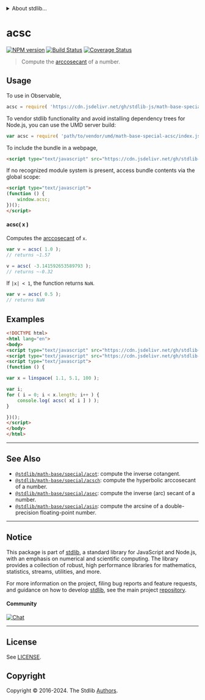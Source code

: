 <!--

@license Apache-2.0

Copyright (c) 2022 The Stdlib Authors.

Licensed under the Apache License, Version 2.0 (the "License");
you may not use this file except in compliance with the License.
You may obtain a copy of the License at

   http://www.apache.org/licenses/LICENSE-2.0

Unless required by applicable law or agreed to in writing, software
distributed under the License is distributed on an "AS IS" BASIS,
WITHOUT WARRANTIES OR CONDITIONS OF ANY KIND, either express or implied.
See the License for the specific language governing permissions and
limitations under the License.

-->


<details>
  <summary>
    About stdlib...
  </summary>
  <p>We believe in a future in which the web is a preferred environment for numerical computation. To help realize this future, we've built stdlib. stdlib is a standard library, with an emphasis on numerical and scientific computation, written in JavaScript (and C) for execution in browsers and in Node.js.</p>
  <p>The library is fully decomposable, being architected in such a way that you can swap out and mix and match APIs and functionality to cater to your exact preferences and use cases.</p>
  <p>When you use stdlib, you can be absolutely certain that you are using the most thorough, rigorous, well-written, studied, documented, tested, measured, and high-quality code out there.</p>
  <p>To join us in bringing numerical computing to the web, get started by checking us out on <a href="https://github.com/stdlib-js/stdlib">GitHub</a>, and please consider <a href="https://opencollective.com/stdlib">financially supporting stdlib</a>. We greatly appreciate your continued support!</p>
</details>

# acsc

[![NPM version][npm-image]][npm-url] [![Build Status][test-image]][test-url] [![Coverage Status][coverage-image]][coverage-url] <!-- [![dependencies][dependencies-image]][dependencies-url] -->

> Compute the [arccosecant][arccosecant] of a number.



<section class="usage">

## Usage

To use in Observable,

```javascript
acsc = require( 'https://cdn.jsdelivr.net/gh/stdlib-js/math-base-special-acsc@umd/browser.js' )
```

To vendor stdlib functionality and avoid installing dependency trees for Node.js, you can use the UMD server build:

```javascript
var acsc = require( 'path/to/vendor/umd/math-base-special-acsc/index.js' )
```

To include the bundle in a webpage,

```html
<script type="text/javascript" src="https://cdn.jsdelivr.net/gh/stdlib-js/math-base-special-acsc@umd/browser.js"></script>
```

If no recognized module system is present, access bundle contents via the global scope:

```html
<script type="text/javascript">
(function () {
    window.acsc;
})();
</script>
```

#### acsc( x )

Computes the [arccosecant][arccosecant] of `x`.

```javascript
var v = acsc( 1.0 );
// returns ~1.57

v = acsc( -3.141592653589793 );
// returns ~-0.32
```

If `|x| < 1`, the function returns `NaN`.

```javascript
var v = acsc( 0.5 );
// returns NaN
```

</section>

<!-- /.usage -->

<section class="examples">

## Examples

<!-- eslint no-undef: "error" -->

```html
<!DOCTYPE html>
<html lang="en">
<body>
<script type="text/javascript" src="https://cdn.jsdelivr.net/gh/stdlib-js/array-base-linspace@umd/browser.js"></script>
<script type="text/javascript" src="https://cdn.jsdelivr.net/gh/stdlib-js/math-base-special-acsc@umd/browser.js"></script>
<script type="text/javascript">
(function () {

var x = linspace( 1.1, 5.1, 100 );

var i;
for ( i = 0; i < x.length; i++ ) {
    console.log( acsc( x[ i ] ) );
}

})();
</script>
</body>
</html>
```

</section>

<!-- /.examples -->

<!-- Section for related `stdlib` packages. Do not manually edit this section, as it is automatically populated. -->

<section class="related">

* * *

## See Also

-   <span class="package-name">[`@stdlib/math-base/special/acot`][@stdlib/math/base/special/acot]</span><span class="delimiter">: </span><span class="description">compute the inverse cotangent.</span>
-   <span class="package-name">[`@stdlib/math-base/special/acsch`][@stdlib/math/base/special/acsch]</span><span class="delimiter">: </span><span class="description">compute the hyperbolic arccosecant of a number.</span>
-   <span class="package-name">[`@stdlib/math-base/special/asec`][@stdlib/math/base/special/asec]</span><span class="delimiter">: </span><span class="description">compute the inverse (arc) secant of a number.</span>
-   <span class="package-name">[`@stdlib/math-base/special/asin`][@stdlib/math/base/special/asin]</span><span class="delimiter">: </span><span class="description">compute the arcsine of a double-precision floating-point number.</span>

</section>

<!-- /.related -->

<!-- Section for all links. Make sure to keep an empty line after the `section` element and another before the `/section` close. -->


<section class="main-repo" >

* * *

## Notice

This package is part of [stdlib][stdlib], a standard library for JavaScript and Node.js, with an emphasis on numerical and scientific computing. The library provides a collection of robust, high performance libraries for mathematics, statistics, streams, utilities, and more.

For more information on the project, filing bug reports and feature requests, and guidance on how to develop [stdlib][stdlib], see the main project [repository][stdlib].

#### Community

[![Chat][chat-image]][chat-url]

---

## License

See [LICENSE][stdlib-license].


## Copyright

Copyright &copy; 2016-2024. The Stdlib [Authors][stdlib-authors].

</section>

<!-- /.stdlib -->

<!-- Section for all links. Make sure to keep an empty line after the `section` element and another before the `/section` close. -->

<section class="links">

[npm-image]: http://img.shields.io/npm/v/@stdlib/math-base-special-acsc.svg
[npm-url]: https://npmjs.org/package/@stdlib/math-base-special-acsc

[test-image]: https://github.com/stdlib-js/math-base-special-acsc/actions/workflows/test.yml/badge.svg?branch=main
[test-url]: https://github.com/stdlib-js/math-base-special-acsc/actions/workflows/test.yml?query=branch:main

[coverage-image]: https://img.shields.io/codecov/c/github/stdlib-js/math-base-special-acsc/main.svg
[coverage-url]: https://codecov.io/github/stdlib-js/math-base-special-acsc?branch=main

<!--

[dependencies-image]: https://img.shields.io/david/stdlib-js/math-base-special-acsc.svg
[dependencies-url]: https://david-dm.org/stdlib-js/math-base-special-acsc/main

-->

[chat-image]: https://img.shields.io/gitter/room/stdlib-js/stdlib.svg
[chat-url]: https://app.gitter.im/#/room/#stdlib-js_stdlib:gitter.im

[stdlib]: https://github.com/stdlib-js/stdlib

[stdlib-authors]: https://github.com/stdlib-js/stdlib/graphs/contributors

[umd]: https://github.com/umdjs/umd
[es-module]: https://developer.mozilla.org/en-US/docs/Web/JavaScript/Guide/Modules

[deno-url]: https://github.com/stdlib-js/math-base-special-acsc/tree/deno
[deno-readme]: https://github.com/stdlib-js/math-base-special-acsc/blob/deno/README.md
[umd-url]: https://github.com/stdlib-js/math-base-special-acsc/tree/umd
[umd-readme]: https://github.com/stdlib-js/math-base-special-acsc/blob/umd/README.md
[esm-url]: https://github.com/stdlib-js/math-base-special-acsc/tree/esm
[esm-readme]: https://github.com/stdlib-js/math-base-special-acsc/blob/esm/README.md
[branches-url]: https://github.com/stdlib-js/math-base-special-acsc/blob/main/branches.md

[stdlib-license]: https://raw.githubusercontent.com/stdlib-js/math-base-special-acsc/main/LICENSE

[arccosecant]: https://en.wikipedia.org/wiki/Inverse_trigonometric_functions

<!-- <related-links> -->

[@stdlib/math/base/special/acot]: https://github.com/stdlib-js/math-base-special-acot/tree/umd

[@stdlib/math/base/special/acsch]: https://github.com/stdlib-js/math-base-special-acsch/tree/umd

[@stdlib/math/base/special/asec]: https://github.com/stdlib-js/math-base-special-asec/tree/umd

[@stdlib/math/base/special/asin]: https://github.com/stdlib-js/math-base-special-asin/tree/umd

<!-- </related-links> -->

</section>

<!-- /.links -->

